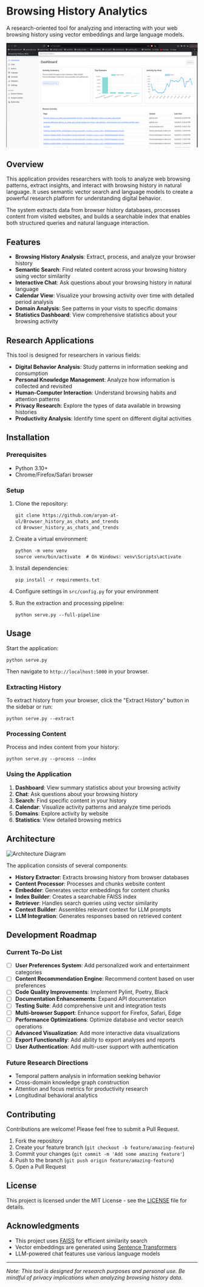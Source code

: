 # Browsing History Analytics

A research-oriented tool for analyzing and interacting with your web browsing history using vector embeddings and large language models.

![Dashboard Screenshot](docs/images/dashboard.png)

## Overview

This application provides researchers with tools to analyze web browsing patterns, extract insights, and interact with browsing history in natural language. It uses semantic vector search and language models to create a powerful research platform for understanding digital behavior.

The system extracts data from browser history databases, processes content from visited websites, and builds a searchable index that enables both structured queries and natural language interaction.

## Features

- **Browsing History Analysis**: Extract, process, and analyze your browser history
- **Semantic Search**: Find related content across your browsing history using vector similarity
- **Interactive Chat**: Ask questions about your browsing history in natural language
- **Calendar View**: Visualize your browsing activity over time with detailed period analysis
- **Domain Analysis**: See patterns in your visits to specific domains
- **Statistics Dashboard**: View comprehensive statistics about your browsing activity

## Research Applications

This tool is designed for researchers in various fields:

- **Digital Behavior Analysis**: Study patterns in information seeking and consumption
- **Personal Knowledge Management**: Analyze how information is collected and revisited
- **Human-Computer Interaction**: Understand browsing habits and attention patterns
- **Privacy Research**: Explore the types of data available in browsing histories
- **Productivity Analysis**: Identify time spent on different digital activities

## Installation

### Prerequisites

- Python 3.10+
- Chrome/Firefox/Safari browser

### Setup

1. Clone the repository:
   ```
   git clone https://github.com/aryan-at-ul/Browser_history_as_chats_and_trends
   cd Browser_history_as_chats_and_trends
   ```

2. Create a virtual environment:
   ```
   python -m venv venv
   source venv/bin/activate  # On Windows: venv\Scripts\activate
   ```

3. Install dependencies:
   ```
   pip install -r requirements.txt
   ```

4. Configure settings in `src/config.py` for your environment

5. Run the extraction and processing pipeline:
   ```
   python serve.py --full-pipeline
   ```

## Usage

Start the application:
```
python serve.py
```

Then navigate to `http://localhost:5000` in your browser.

### Extracting History

To extract history from your browser, click the "Extract History" button in the sidebar or run:
```
python serve.py --extract
```

### Processing Content

Process and index content from your history:
```
python serve.py --process --index
```

### Using the Application

1. **Dashboard**: View summary statistics about your browsing activity
2. **Chat**: Ask questions about your browsing history
3. **Search**: Find specific content in your history
4. **Calendar**: Visualize activity patterns and analyze time periods
5. **Domains**: Explore activity by website
6. **Statistics**: View detailed browsing metrics

## Architecture

![Architecture Diagram](docs/images/architecture.png)

The application consists of several components:

- **History Extractor**: Extracts browsing history from browser databases
- **Content Processor**: Processes and chunks website content
- **Embedder**: Generates vector embeddings for content chunks
- **Index Builder**: Creates a searchable FAISS index
- **Retriever**: Handles search queries using vector similarity
- **Context Builder**: Assembles relevant context for LLM prompts
- **LLM Integration**: Generates responses based on retrieved content

## Development Roadmap

### Current To-Do List

- [ ] **User Preferences System**: Add personalized work and entertainment categories
- [ ] **Content Recommendation Engine**: Recommend content based on user preferences
- [ ] **Code Quality Improvements**: Implement Pylint, Poetry, Black
- [ ] **Documentation Enhancements**: Expand API documentation
- [ ] **Testing Suite**: Add comprehensive unit and integration tests
- [ ] **Multi-browser Support**: Enhance support for Firefox, Safari, Edge
- [ ] **Performance Optimizations**: Optimize database and vector search operations
- [ ] **Advanced Visualization**: Add more interactive data visualizations
- [ ] **Export Functionality**: Add ability to export analyses and reports
- [ ] **User Authentication**: Add multi-user support with authentication

### Future Research Directions

- Temporal pattern analysis in information seeking behavior
- Cross-domain knowledge graph construction
- Attention and focus metrics for productivity research
- Longitudinal behavioral analytics

## Contributing

Contributions are welcome! Please feel free to submit a Pull Request.

1. Fork the repository
2. Create your feature branch (`git checkout -b feature/amazing-feature`)
3. Commit your changes (`git commit -m 'Add some amazing feature'`)
4. Push to the branch (`git push origin feature/amazing-feature`)
5. Open a Pull Request

## License

This project is licensed under the MIT License - see the [LICENSE](LICENSE) file for details.

## Acknowledgments

- This project uses [FAISS](https://github.com/facebookresearch/faiss) for efficient similarity search
- Vector embeddings are generated using [Sentence Transformers](https://www.sbert.net/)
- LLM-powered chat features use various language models

---

*Note: This tool is designed for research purposes and personal use. Be mindful of privacy implications when analyzing browsing history data.*